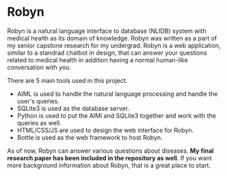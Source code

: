 # Robyn

Robyn is a natural language interface to database (NLIDB) system with medical health as its domain of knowledge. Robyn was written as a part of my senior capstone research for my undergrad. Robyn is a web application, similar to a standrad chatbot in design, that can answer your questions related to medical health in addition having a normal human-like conversation with you. 

There are 5 main tools used in this project.
* AIML is used to handle the natural language processing and handle the user's queries.
* SQLite3 is used as the database server.
* Python is used to put the AIMl and SQLite3 together and work with the queries as well.
* HTML/CSS/JS are used to design the web interface for Robyn.
* Bottle is used as the web framework to host Robyn.

As of now, Robyn can answer various questions about diseases. **My final research paper has been included in the repository as well**. If you want more background information about Robyn, that is a great place to start.
